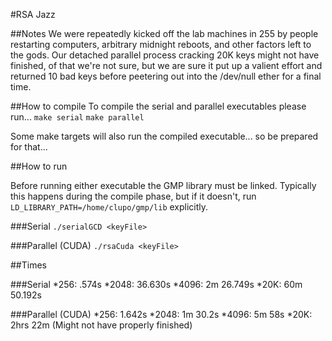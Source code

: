 #RSA Jazz

##Notes
We were repeatedly kicked off the lab machines in 255 by people restarting computers, arbitrary midnight reboots, and other factors left to the gods. Our detached parallel process cracking 20K keys might not have finished, of that we're not sure, but we are sure it put up a valient effort and returned 10 bad keys before peetering out into the /dev/null ether for a final time.

##How to compile
To compile the serial and parallel executables please run...
`make serial`
`make parallel`

Some make targets will also run the compiled executable... so be prepared for that...

##How to run

Before running either executable the GMP library must be linked. Typically this happens during the compile phase, but if it doesn't, run `LD_LIBRARY_PATH=/home/clupo/gmp/lib` explicitly.

###Serial
`./serialGCD <keyFile>`

###Parallel (CUDA)
`./rsaCuda <keyFile>`

##Times

###Serial
*256:  .574s
*2048: 36.630s
*4096: 2m 26.749s
*20K:  60m 50.192s

###Parallel (CUDA)
*256:  1.642s
*2048: 1m 30.2s
*4096: 5m 58s
*20K:  2hrs 22m (Might not have properly finished)